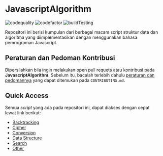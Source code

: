 # JavascriptAlgorithm
![codequality](https://img.shields.io/lgtm/grade/javascript/github/bellshade/Javascript?label=code%20quality%3A%20js&style=for-the-badge)
![codefactor](https://img.shields.io/codefactor/grade/github/bellshade/Javascript/main?label=code%20factor%20quality&style=for-the-badge)
![buildTesting](https://img.shields.io/github/workflow/status/bellshade/Javascript/Node%20CI?style=for-the-badge)

Repositori ini berisi kumpulan dari berbagai macam script struktur data dan algoritma yang diimplementasikan dengan menggunakan bahasa pemrograman Javascript.

## Peraturan dan Pedoman Kontribusi
Dipersilahkan bila ingin melakukan open pull requets atau kontribusi pada **JavascriptAlgorithm**. Sebelum itu, bacalah terlebih dahulu [peraturan dan pedomannya](CONTRIBUTING.md) yang dapat ditemukan pada ``CONTRIBUTING.md``.

## Quick Access
Semua *script* yang ada pada repositori ini, dapat diakses dengan cepat lewat link berikut:
- [Backtracking](https://github.com/bellshade/JavascriptAlgorithm/tree/main/backtracking)
- [Cipher](https://github.com/bellshade/JavascriptAlgorithm/tree/main/chiper)
- [Conversion](https://github.com/bellshade/JavascriptAlgorithm/tree/main/conversion)
- [Data Structure](https://github.com/bellshade/JavascriptAlgorithm/tree/main/data_structure)
- [Search](https://github.com/bellshade/JavascriptAlgorithm/tree/main/search)
- [Other](https://github.com/bellshade/JavascriptAlgorithm/tree/main/other)
